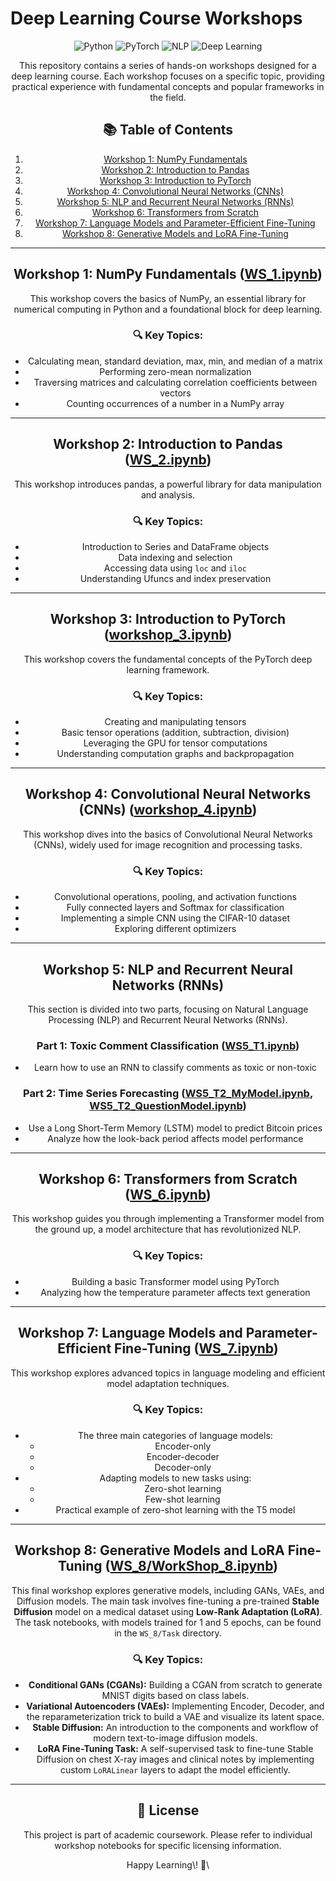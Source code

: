 # Deep Learning Course Workshops

<div align="center"\>
<img src="[https://img.shields.io/badge/Python-3776AB?style=for-the-badge\&logo=python\&logoColor=white](https://img.shields.io/badge/Python-3776AB?style=for-the-badge&logo=python&logoColor=white)" alt="Python"\>
<img src="[https://img.shields.io/badge/PyTorch-EE4C2C?style=for-the-badge\&logo=pytorch\&logoColor=white](https://img.shields.io/badge/PyTorch-EE4C2C?style=for-the-badge&logo=pytorch&logoColor=white)" alt="PyTorch"\>
<img src="[https://img.shields.io/badge/NLP-4CAF50?style=for-the-badge\&logoColor=white](https://img.shields.io/badge/NLP-4CAF50?style=for-the-badge&logoColor=white)" alt="NLP"\>
<img src="[https://img.shields.io/badge/Deep%20Learning-FF6F61?style=for-the-badge\&logoColor=white](https://img.shields.io/badge/Deep%20Learning-FF6F61?style=for-the-badge&logoColor=white)" alt="Deep Learning"\>
</div\>

This repository contains a series of hands-on workshops designed for a deep learning course. Each workshop focuses on a specific topic, providing practical experience with fundamental concepts and popular frameworks in the field.

## 📚 Table of Contents

1.  [Workshop 1: NumPy Fundamentals](https://www.google.com/search?q=%23workshop-1-numpy-fundamentals)
2.  [Workshop 2: Introduction to Pandas](https://www.google.com/search?q=%23workshop-2-introduction-to-pandas)
3.  [Workshop 3: Introduction to PyTorch](https://www.google.com/search?q=%23workshop-3-introduction-to-pytorch)
4.  [Workshop 4: Convolutional Neural Networks (CNNs)](https://www.google.com/search?q=%23workshop-4-convolutional-neural-networks-cnns)
5.  [Workshop 5: NLP and Recurrent Neural Networks (RNNs)](https://www.google.com/search?q=%23workshop-5-nlp-and-recurrent-neural-networks-rnns)
6.  [Workshop 6: Transformers from Scratch](https://www.google.com/search?q=%23workshop-6-transformers-from-scratch)
7.  [Workshop 7: Language Models and Parameter-Efficient Fine-Tuning](https://www.google.com/search?q=%23workshop-7-language-models-and-parameter-efficient-fine-tuning)
8.  [Workshop 8: Generative Models and LoRA Fine-Tuning](https://www.google.com/search?q=%23workshop-8-generative-models-and-lora-fine-tuning)

-----

## Workshop 1: NumPy Fundamentals ([WS\_1.ipynb](https://www.google.com/search?q=./WS_1.ipynb))

This workshop covers the basics of NumPy, an essential library for numerical computing in Python and a foundational block for deep learning.

### 🔍 Key Topics:

  - Calculating mean, standard deviation, max, min, and median of a matrix
  - Performing zero-mean normalization
  - Traversing matrices and calculating correlation coefficients between vectors
  - Counting occurrences of a number in a NumPy array

-----

## Workshop 2: Introduction to Pandas ([WS\_2.ipynb](https://www.google.com/search?q=./WS_2.ipynb))

This workshop introduces pandas, a powerful library for data manipulation and analysis.

### 🔍 Key Topics:

  - Introduction to Series and DataFrame objects
  - Data indexing and selection
  - Accessing data using `loc` and `iloc`
  - Understanding Ufuncs and index preservation

-----

## Workshop 3: Introduction to PyTorch ([workshop\_3.ipynb](https://www.google.com/search?q=./workshop_3.ipynb))

This workshop covers the fundamental concepts of the PyTorch deep learning framework.

### 🔍 Key Topics:

  - Creating and manipulating tensors
  - Basic tensor operations (addition, subtraction, division)
  - Leveraging the GPU for tensor computations
  - Understanding computation graphs and backpropagation

-----

## Workshop 4: Convolutional Neural Networks (CNNs) ([workshop\_4.ipynb](https://www.google.com/search?q=./workshop_4.ipynb))

This workshop dives into the basics of Convolutional Neural Networks (CNNs), widely used for image recognition and processing tasks.

### 🔍 Key Topics:

  - Convolutional operations, pooling, and activation functions
  - Fully connected layers and Softmax for classification
  - Implementing a simple CNN using the CIFAR-10 dataset
  - Exploring different optimizers

-----

## Workshop 5: NLP and Recurrent Neural Networks (RNNs)

This section is divided into two parts, focusing on Natural Language Processing (NLP) and Recurrent Neural Networks (RNNs).

### Part 1: Toxic Comment Classification ([WS5\_T1.ipynb](https://www.google.com/search?q=./WS5_T1.ipynb))

  - Learn how to use an RNN to classify comments as toxic or non-toxic

### Part 2: Time Series Forecasting ([WS5\_T2\_MyModel.ipynb](https://www.google.com/search?q=./WS5_T2_MyModel.ipynb), [WS5\_T2\_QuestionModel.ipynb](https://www.google.com/search?q=./WS5_T2_QuestionModel.ipynb))

  - Use a Long Short-Term Memory (LSTM) model to predict Bitcoin prices
  - Analyze how the look-back period affects model performance

-----

## Workshop 6: Transformers from Scratch ([WS\_6.ipynb](https://www.google.com/search?q=./WS_6.ipynb))

This workshop guides you through implementing a Transformer model from the ground up, a model architecture that has revolutionized NLP.

### 🔍 Key Topics:

  - Building a basic Transformer model using PyTorch
  - Analyzing how the temperature parameter affects text generation

-----

## Workshop 7: Language Models and Parameter-Efficient Fine-Tuning ([WS\_7.ipynb](https://www.google.com/search?q=./WS_7.ipynb))

This workshop explores advanced topics in language modeling and efficient model adaptation techniques.

### 🔍 Key Topics:

  - The three main categories of language models:
      - Encoder-only
      - Encoder-decoder
      - Decoder-only
  - Adapting models to new tasks using:
      - Zero-shot learning
      - Few-shot learning
  - Practical example of zero-shot learning with the T5 model

-----

## Workshop 8: Generative Models and LoRA Fine-Tuning ([WS\_8/WorkShop\_8.ipynb](https://www.google.com/search?q=./WS_8/WorkShop_8.ipynb))

This final workshop explores generative models, including GANs, VAEs, and Diffusion models. The main task involves fine-tuning a pre-trained **Stable Diffusion** model on a medical dataset using **Low-Rank Adaptation (LoRA)**. The task notebooks, with models trained for 1 and 5 epochs, can be found in the `WS_8/Task` directory.

### 🔍 Key Topics:

  - **Conditional GANs (CGANs):** Building a CGAN from scratch to generate MNIST digits based on class labels.
  - **Variational Autoencoders (VAEs):** Implementing Encoder, Decoder, and the reparameterization trick to build a VAE and visualize its latent space.
  - **Stable Diffusion:** An introduction to the components and workflow of modern text-to-image diffusion models.
  - **LoRA Fine-Tuning Task:** A self-supervised task to fine-tune Stable Diffusion on chest X-ray images and clinical notes by implementing custom `LoRALinear` layers to adapt the model efficiently.

-----

## 📜 License

This project is part of academic coursework. Please refer to individual workshop notebooks for specific licensing information.

<div align="center"\>
<strong\>Happy Learning\! 🚀\</strong\>
</div\>
